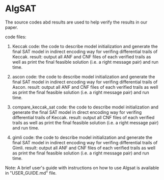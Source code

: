 # AlgSAT
The  source codes abd results are used to help verify the results in our paper.


code files:
1. Keccak
code: the code to describe model initialization and generate the final SAT model in indirect encoding way for verifing differential trails of Keccak.
result: output all ANF and CNF files of each verified trails as well as print the final feasible solution (i.e. a right message pair) and run time.

2. ascon
code: the code to describe model initialization and generate the final SAT model in indirect encoding way for verifing differential trails of Ascon.
result: output all ANF and CNF files of each verified trails as well as print the final feasible solution (i.e. a right message pair) and run time.

3. compare_keccak_sat
code: the code to describe model initialization and generate the final SAT model in direct encoding way for verifing differential trails of Keccak.
result: output all CNF files of each verified trails as well as print the final feasible solution (i.e. a right message pair) and run time.

4. gimli
code: the code to describe model initialization and generate the final SAT model in indirect encoding way for verifing differential trails of Gimli.
result: output all ANF and CNF files of each verified trails as well as print the final feasible solution (i.e. a right message pair) and run time.


Note: A brief user's guide with instructions on how to use Algsat is available in "USER_GUIDE.md" file.

